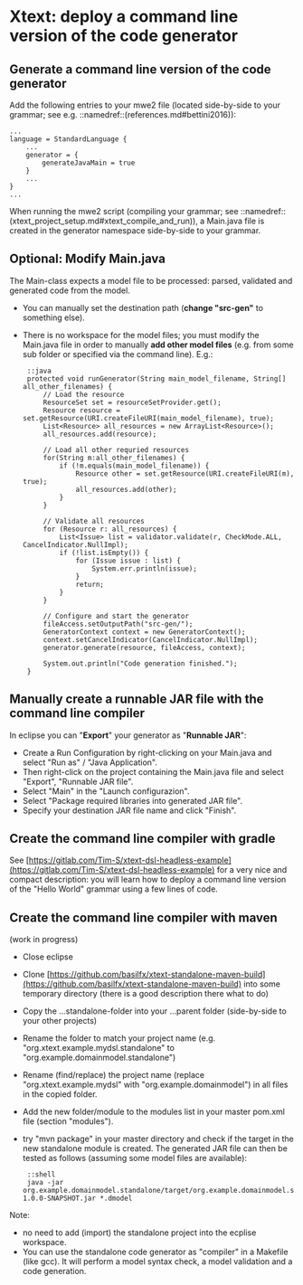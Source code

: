 # Xtext: deploy a command line version of the code generator

## Generate a command line version of the code generator

Add the following entries to your mwe2 file (located side-by-side to your 
grammar; see e.g. ::namedref::(references.md#bettini2016)):
    
    ...
    language = StandardLanguage {
        ...
        generator = {
            generateJavaMain = true
        }
        ...
    }
    ...
    

When running the mwe2 script (compiling your grammar; 
see ::namedref::(xtext_project_setup.md#xtext_compile_and_run)), a Main.java
file is created in the generator namespace side-by-side to your grammar.

## Optional: Modify Main.java

The Main-class expects a model file to be processed: parsed, validated and
generated code from the model.

 * You can manually set the destination path (__change "src-gen"__ to something 
    else).
 * There is no workspace for the model files; you must modify the Main.java 
    file in order to manually __add other model files__ (e.g. from some sub folder or 
    specified via the command line). 
    E.g.:


        ::java
        protected void runGenerator(String main_model_filename, String[] all_other_filenames) {
            // Load the resource
            ResourceSet set = resourceSetProvider.get();
            Resource resource = set.getResource(URI.createFileURI(main_model_filename), true);
            List<Resource> all_resources = new ArrayList<Resource>();
            all_resources.add(resource);
        
            // Load all other requried resources
            for(String m:all_other_filenames) {
                if (!m.equals(main_model_filename)) {
                    Resource other = set.getResource(URI.createFileURI(m), true);
                    all_resources.add(other);
                }
            }
    
            // Validate all resources
            for (Resource r: all_resources) {
                List<Issue> list = validator.validate(r, CheckMode.ALL, CancelIndicator.NullImpl);
                if (!list.isEmpty()) {
                    for (Issue issue : list) {
                        System.err.println(issue);
                    }
                    return;
                }
            }
    
            // Configure and start the generator
            fileAccess.setOutputPath("src-gen/");
            GeneratorContext context = new GeneratorContext();
            context.setCancelIndicator(CancelIndicator.NullImpl);
            generator.generate(resource, fileAccess, context);
    
            System.out.println("Code generation finished.");
        }
         

## Manually create a runnable JAR file with the command line compiler

In eclipse you can "__Export__" your generator as "__Runnable JAR__":

 * Create a Run Configuration by right-clicking on your Main.java and select 
    "Run as" / "Java Application".
 * Then right-click on the project containing the Main.java file and select 
    "Export", "Runnable JAR file".
 * Select "Main" in the "Launch configurazion".
 * Select "Package required libraries into generated JAR file".
 * Specify your destination JAR file name and click "Finish".

## Create the command line compiler with gradle

See [https://gitlab.com/Tim-S/xtext-dsl-headless-example](https://gitlab.com/Tim-S/xtext-dsl-headless-example)
for a very nice and compact description: you will learn how to
deploy a command line version of the "Hello World" grammar
using a few lines of code.

## Create the command line compiler with maven

(work in progress)

 * Close eclipse 
 * Clone [https://github.com/basilfx/xtext-standalone-maven-build](https://github.com/basilfx/xtext-standalone-maven-build)
   into some temporary directory (there is a good description there what to do)
 * Copy the ...standalone-folder into your ...parent folder (side-by-side 
    to your other projects)
 * Rename the folder to match your project name (e.g. 
    "org.xtext.example.mydsl.standalone" to 
    "org.example.domainmodel.standalone")
 * Rename (find/replace) the project name (replace "org.xtext.example.mydsl"
    with "org.example.domainmodel") in all files in the copied folder.
 * Add the new folder/module to the modules list in your master pom.xml file
    (section "modules").
 * try "mvn package" in your master directory and check if the target in
    the new standalone module is created. The generated JAR file can then be 
    tested as follows (assuming some model files are available):
    
        ::shell
        java -jar org.example.domainmodel.standalone/target/org.example.domainmodel.standalone-1.0.0-SNAPSHOT.jar *.dmodel

Note: 
 * no need to add (import) the standalone project into the ecplise 
    workspace.
 * You can use the standalone code generator as "compiler" in a Makefile
    (like gcc). It will perform a model syntax check, a model validation and a 
    code generation.
    